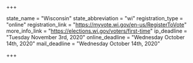 +++

state_name = "Wisconsin"
state_abbreviation = "wi"
registration_type = "online"
registration_link = "https://myvote.wi.gov/en-us/RegisterToVote"
more_info_link = "https://elections.wi.gov/voters/first-time"
ip_deadline = "Tuesday November 3rd, 2020"
online_deadline = "Wednesday October 14th, 2020"
mail_deadline = "Wednesday October 14th, 2020"

+++